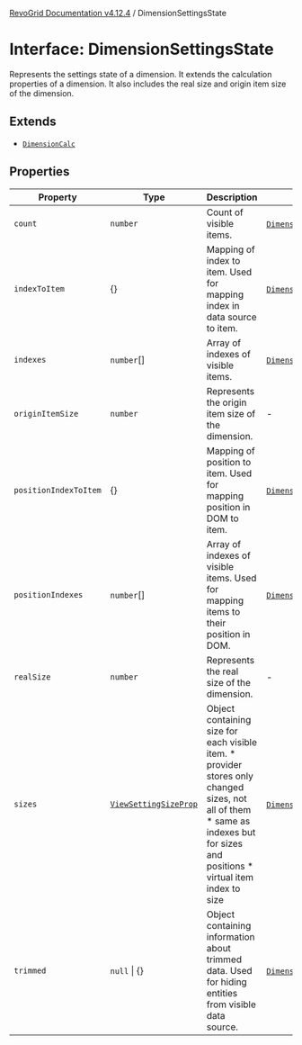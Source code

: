 [RevoGrid Documentation v4.12.4](README.md) / DimensionSettingsState

# Interface: DimensionSettingsState

Represents the settings state of a dimension.
It extends the calculation properties of a dimension.
It also includes the real size and origin item size of the dimension.

## Extends

- [`DimensionCalc`](Interface.DimensionCalc.md)

## Properties

| Property | Type | Description | Inherited from | Defined in |
| ------ | ------ | ------ | ------ | ------ |
| `count` | `number` | Count of visible items. | [`DimensionCalc`](Interface.DimensionCalc.md).`count` | [src/types/interfaces.ts:614](https://github.com/revolist/revogrid/blob/648f56ecfc5430eb0184373ea33dd565a6a33bb9/src/types/interfaces.ts#L614) |
| `indexToItem` | \{\} | Mapping of index to item. Used for mapping index in data source to item. | [`DimensionCalc`](Interface.DimensionCalc.md).`indexToItem` | [src/types/interfaces.ts:637](https://github.com/revolist/revogrid/blob/648f56ecfc5430eb0184373ea33dd565a6a33bb9/src/types/interfaces.ts#L637) |
| `indexes` | `number`[] | Array of indexes of visible items. | [`DimensionCalc`](Interface.DimensionCalc.md).`indexes` | [src/types/interfaces.ts:609](https://github.com/revolist/revogrid/blob/648f56ecfc5430eb0184373ea33dd565a6a33bb9/src/types/interfaces.ts#L609) |
| `originItemSize` | `number` | Represents the origin item size of the dimension. | - | [src/types/interfaces.ts:672](https://github.com/revolist/revogrid/blob/648f56ecfc5430eb0184373ea33dd565a6a33bb9/src/types/interfaces.ts#L672) |
| `positionIndexToItem` | \{\} | Mapping of position to item. Used for mapping position in DOM to item. | [`DimensionCalc`](Interface.DimensionCalc.md).`positionIndexToItem` | [src/types/interfaces.ts:626](https://github.com/revolist/revogrid/blob/648f56ecfc5430eb0184373ea33dd565a6a33bb9/src/types/interfaces.ts#L626) |
| `positionIndexes` | `number`[] | Array of indexes of visible items. Used for mapping items to their position in DOM. | [`DimensionCalc`](Interface.DimensionCalc.md).`positionIndexes` | [src/types/interfaces.ts:620](https://github.com/revolist/revogrid/blob/648f56ecfc5430eb0184373ea33dd565a6a33bb9/src/types/interfaces.ts#L620) |
| `realSize` | `number` | Represents the real size of the dimension. | - | [src/types/interfaces.ts:667](https://github.com/revolist/revogrid/blob/648f56ecfc5430eb0184373ea33dd565a6a33bb9/src/types/interfaces.ts#L667) |
| `sizes` | [`ViewSettingSizeProp`](TypeAlias.ViewSettingSizeProp.md) | Object containing size for each visible item. * provider stores only changed sizes, not all of them * same as indexes but for sizes and positions * virtual item index to size | [`DimensionCalc`](Interface.DimensionCalc.md).`sizes` | [src/types/interfaces.ts:656](https://github.com/revolist/revogrid/blob/648f56ecfc5430eb0184373ea33dd565a6a33bb9/src/types/interfaces.ts#L656) |
| `trimmed` | `null` \| \{\} | Object containing information about trimmed data. Used for hiding entities from visible data source. | [`DimensionCalc`](Interface.DimensionCalc.md).`trimmed` | [src/types/interfaces.ts:648](https://github.com/revolist/revogrid/blob/648f56ecfc5430eb0184373ea33dd565a6a33bb9/src/types/interfaces.ts#L648) |
